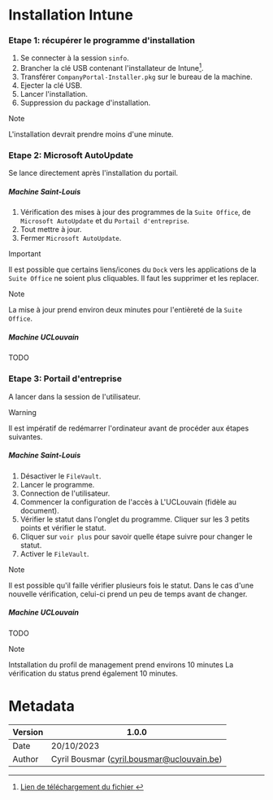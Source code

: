 # Installation Intune

### Etape 1: récupérer le programme d'installation
1. Se connecter à la session `sinfo`.
2. Brancher la clé USB contenant l'installateur de Intune[^1].
3. Transférer `CompanyPortal-Installer.pkg` sur le bureau de la machine.
4. Ejecter la clé USB.
5. Lancer l'installation.
6. Suppression du package d'installation.

> [!NOTE]
> L'installation devrait prendre moins d'une minute.

### Etape 2: Microsoft AutoUpdate
Se lance directement après l'installation du portail.

##### Machine Saint-Louis
  
1. Vérification des mises à jour des programmes de la `Suite Office`, de `Microsoft AutoUpdate` et du `Portail d'entreprise`.
2. Tout mettre à jour.
3. Fermer `Microsoft AutoUpdate`.

> [!IMPORTANT]
> Il est possible que certains liens/icones du `Dock` vers les applications de la `Suite Office` ne soient plus cliquables. Il faut les supprimer et les replacer.

> [!NOTE]
> La mise à jour prend environ deux minutes pour l'entièreté de la `Suite Office`.


##### Machine UCLouvain
TODO


### Etape 3: Portail d'entreprise
A lancer dans la session de l'utilisateur.
> [!WARNING]
> Il est impératif de redémarrer l'ordinateur avant de procéder aux étapes suivantes.

##### Machine Saint-Louis
1. Désactiver le `FileVault`.
2. Lancer le programme.
3. Connection de l'utilisateur.
4. Commencer la configuration de l'accès à L'UCLouvain (fidèle au document).
5. Vérifier le statut dans l'onglet du programme. Cliquer sur les 3 petits points et vérifier le statut.
6. Cliquer sur `voir plus` pour savoir quelle étape suivre pour changer le statut.
7. Activer le `FileVault`.

> [!NOTE]
> Il est possible qu'il faille vérifier plusieurs fois le statut. Dans le cas d'une nouvelle vérification, celui-ci prend un peu de temps avant de changer.

##### Machine UCLouvain
TODO

> [!NOTE]
> Intstallation du profil de management prend environs 10 minutes
> La vérification du status prend également 10 minutes.


[^1]: [Lien de téléchargement du fichier ][pkginstaller]

# Metadata
| Version | 1.0.0                                      |
|---------|--------------------------------------------|
| Date    | 20/10/2023                                 |
| Author  | Cyril Bousmar (cyril.bousmar@uclouvain.be) |

[//]:#
[pkginstaller]: <https://go.microsoft.com/fwlink/?linkid=853070>
